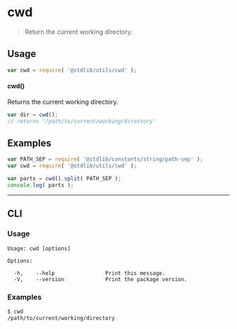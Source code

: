 # cwd

> Return the current working directory.

<section class="usage">

## Usage

```javascript
var cwd = require( '@stdlib/utils/cwd' );
```

#### cwd()

Returns the current working directory.

```javascript
var dir = cwd();
// returns '/path/to/current/working/directory'
```

</section>

<!-- /.usage -->

<section class="examples">

## Examples

```javascript
var PATH_SEP = require( '@stdlib/constants/string/path-sep' );
var cwd = require( '@stdlib/utils/cwd' );

var parts = cwd().split( PATH_SEP );
console.log( parts );
```

</section>

<!-- /.examples -->

* * *

<section class="cli">

## CLI

<section class="usage">

### Usage

```text
Usage: cwd [options]

Options:

  -h,    --help                Print this message.
  -V,    --version             Print the package version.
```

</section>

<!-- /.usage -->

<section class="examples">

### Examples

```bash
$ cwd
/path/to/current/working/directory
```

</section>

<!-- /.examples -->

</section>

<!-- /.cli -->

<section class="links">

</section>

<!-- /.links -->
